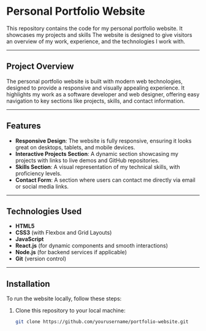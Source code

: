 # Personal Portfolio Website

This repository contains the code for my personal portfolio website. It showcases my projects and skills The website is designed to give visitors an overview of my work, experience, and the technologies I work with.

---

## Project Overview

The personal portfolio website is built with modern web technologies, designed to provide a responsive and visually appealing experience. It highlights my work as a software developer and web designer, offering easy navigation to key sections like projects, skills, and contact information.

---

## Features

- **Responsive Design**: The website is fully responsive, ensuring it looks great on desktops, tablets, and mobile devices.
- **Interactive Projects Section**: A dynamic section showcasing my projects with links to live demos and GitHub repositories.
- **Skills Section**: A visual representation of my technical skills, with proficiency levels.
- **Contact Form**: A section where users can contact me directly via email or social media links.

---

## Technologies Used

- **HTML5**
- **CSS3** (with Flexbox and Grid Layouts)
- **JavaScript**
- **React.js** (for dynamic components and smooth interactions)
- **Node.js** (for backend services if applicable)
- **Git** (version control)

---

## Installation

To run the website locally, follow these steps:

1. Clone this repository to your local machine:
   ```bash
   git clone https://github.com/yourusername/portfolio-website.git
   
